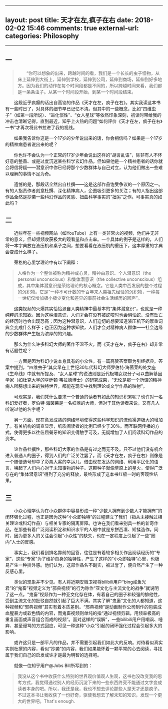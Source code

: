 
---
layout: post
title: 天才在左,疯子在右
date: 2018-02-02 15:46
comments: true
external-url:
categories: Philosophy
---

---

## 一

>　　“你可以想象的出来，跨越时间的看，我们是一个长长的虫子怪物，从床上延伸到大街上，延伸到学校，延伸到公司，延伸到商场，延伸到好多地方。因为我们的动作在每个时间段都是不同的，所以跨越时间来看，我们都是一条条虫子。从某一个时间段开始，到某一个时间段结束。

　　这段近乎疯癫的话出自高铭的作品《天才在左，疯子在右》。其实我读这本书有一些时日了，对具体的细节早已记忆不清。但其中的一些概念，比如“四维虫子”（如第一段所说）、“进化惯性”、“女人星球”等依然印象深刻，初读时带给我的冲击也清晰记得。直到最近，知乎上火热的问题“如何评价《天才在左，疯子在右》一书”才再次将此书拉进了我的视线。

　　如果我告诉你这是一个17岁的少年说出来的话，你会相信吗？如果是一个17岁的精神病患者说出来的呢？

　　你也许不会认为一个正常的17岁少年会说出这样的“胡言乱语”，除非有人不怀好意的整蛊、或是过度沉迷某些科学玄幻作品。但如果他是一个精神患者的话你就会将信将疑——潜意识中你已经将那个少数群体与自己对立，认为他们做出一些难以理解的事情不足为奇。

　　遗憾的是，那段话全然出自杜撰——这是这部作品饱受争议的一个原因之一。有的人指责作者刻意杜撰、深化精神病人，企图吸引更多的关注；有的人指出这部作品全然是抄袭一些科幻作品的灵感、扭曲科学事实的“拙劣”之作。可事实真的如此吗？

## 二

　　近些年在一些视频网站（如YouTube）上有一类非常火的视频，他们并无非常的意义，但却频频收获极大的观看量和点击率。一个具体的例子是这样的，人们将一本字典放在液压机和桌子之间，想要看看在液压机的重压下，这本厚重的字典会变成什么样子。

　　荣格的心里学理论中有以下阐释：
> 人格作为一个整体被称为精神或心灵，精神由意识、个人潜意识（the personal unconscious）和集体潜意识（the collective unconscious）组成，其中集体潜意识是荣格理论的核心概念。它是人类中西发展的整个过程的沉积物。它是“一种不可计数的千百年来人类祖先经验的沉积物，一种每一世纪仅增加极小极少变化和差异的事前社会生活经历的回声”。

　　这类视频的火爆其实恰恰源自人类精神中最基本的“集体潜意识”，也就是一种纯粹的求知欲。因为这种潜意识，人们才会在没有被蛇咬时也会惧怕蛇、没有坠亡的经历时也会出现恐高；因为这种潜意识，人们迫切的想要知道液压机下的厚重词典会变成什么样子；也正因为这种求知欲，人们才会对精神病人群体——社会边缘的少数群体产生极为浓厚的的兴趣。

　　那么为什么许多科幻大师的著作不温不火，而《天才在左，疯子在右》却非常有话题性呢？

　　一方面是因为科幻小说本身具有的小众性。有一篇高赞答案颇为引经据典。答案中提到，“四维虫子”其实早在上世纪30年代科幻大师罗伯特·海茵莱的处女座《生命线》中就有所提及、“女人星球”的说法则是近代极端女权分子可以曲解基因学家（如杜克大学的亨廷顿·韦拉德博士）的研究成果，“无论是那一个所谓的精神病人所臆想出来的独特世界，都能在现实中找到理论或文学作品的映射”。

　　可现实是，我们凭什么要求一个普通的读者有如此的知识积累呢？也许对一名科幻爱好者，罗伯特·海茵莱是一名扛鼎的大师，但对于其他读者来说，又有几人听说过他的名字呢？

　　另一方面，现在愈发成熟的网络环境使得这些科学知识的流动渠道极大的增加了。有关机构的调查显示，纸质阅读者的比例已经少于30%。而互联网传播的方式，使得更多以往佶屈聱牙的知识变得触手可及，无疑增加了人们阅读科幻作品的资本。

　　论作品杜撰性，那些科幻大家的作品是有过之而无不及。只不过他们没有机会进入普通人的圈子，得到人们的广泛关注罢了。而《天才在左，疯子在右》则像是一个随便选号却中了彩票大奖的幸运儿，借由现在发达的网络、利用平民化的语言，唤起了人们内心对于未知事物的种子。这颗种子就像草原上的星火，使得广泛存在的“集体潜意识”得到了充分的释放，最终形成了这本书红极一时的客观性结果。

## 三

　　小众心理学认为在小众群体中容易形成一种“少数人拥有到少数人才能拥有”的闭环强化过程，也正是因为这种“小众即独特”的过程建立了我们（指从未接触过相关理论或科幻作品）与相关专家的隔离屏障。也许在我们看来别具一格的新奇作品，在那些有着广泛阅读积淀和知识水平的人眼中就是东拼西凑、矫揉造作。同时，因为更多人的关注会引起“小众性”的缺失，也在一定程度上引起了一些“圈内”人士的反感。

　　事实上，我们看到排名靠前的回答，往往是有着较多相关作品阅读经历的“专家”，这些“专家”为了维护自身的独特性，产生了这样的“小众即独特”心里，也极易产生一种排外感。他们认为，这部作品名不副实，被过誉了，便自然产生了一种反感心里。

　　类似的现象并不少见。有人将近期安徽卫视将bilibili用户“bing咸鱼光君”的“鬼畜”视频定义为“邪典视频”的行为称作“亚文化与主流文化的战争”就说明了这一点。“鬼畜”视频作为一种亚文化存在体，有着自己的圈子和较强的排他性，受到主流文化的批驳自然就引起了巨大不满。其实了解“鬼畜”文化的人都知道，这种视频和“邪典视频”其实有着本质差别。“邪典视频”是动画制作公司制作的包装成血腥暴力或软色情的内容，而鬼畜视频则单纯的指“通过视频剪辑，用频率极高的重复画面或声音组合而成的视频”。面对这样的“误解”，一些bilibili用户用嘲讽、唾弃、甚至谩骂的方式回应，可见一种这种“小众”引起的闭环强化过程会引起多大的影响。

　　或许这只是一部平凡的作品，并不需要引起我们如此大的反响。对待看似真实实则杜撰的内容，看似“抄袭”的内容，我们如果能怀着一颗平常的心去阅读，寻找属于我们自己的启发或许才是最为明智的选择吧。

　　就像一位知乎用户@Jobs Bill所写到的：
> 我没从这个书中收获什么特别的世界观价值观人生观，这书也没改变我的思考方式，我觉得通过别人的经历沉淀下来的一些东西终究不能通过文字变成读者本身的吧。所以，我还是我，我也不想去评论那些人是天才还是疯子。不过这本书让我收获了一份好奇，驱使我想去了解未知的知识，发现一个更大的世界吧。That's enough.


